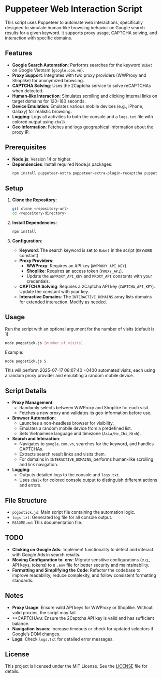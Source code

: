 # Puppeteer Web Interaction Script

This script uses Puppeteer to automate web interactions, specifically designed to simulate human-like browsing behavior on Google search results for a given keyword. It supports proxy usage, CAPTCHA solving, and interaction with specific domains.

## Features
- **Google Search Automation**: Performs searches for the keyword `8xbet` on Google Vietnam (`google.com.vn`).
- **Proxy Support**: Integrates with two proxy providers (WWProxy and Shoplike) for anonymized browsing.
- **CAPTCHA Solving**: Uses the 2Captcha service to solve reCAPTCHAs when detected.
- **Human-like Interaction**: Simulates scrolling and clicking internal links on target domains for 120–180 seconds.
- **Device Emulation**: Emulates various mobile devices (e.g., iPhone, Galaxy) for realistic browsing.
- **Logging**: Logs all activities to both the console and a `logs.txt` file with colored output using `chalk`.
- **Geo Information**: Fetches and logs geographical information about the proxy IP.

## Prerequisites
- **Node.js**: Version 14 or higher.
- **Dependencies**: Install required Node.js packages:
  ```bash
  npm install puppeteer-extra puppeteer-extra-plugin-recaptcha puppeteer-extra-plugin-stealth axios chalk
  ```

## Setup
1. **Clone the Repository**:
   ```bash
   git clone <repository-url>
   cd <repository-directory>
   ```

2. **Install Dependencies**:
   ```bash
   npm install
   ```

3. **Configuration**:
   - **Keyword**: The search keyword is set to `8xbet` in the script (`KEYWORD` constant).
   - **Proxy Providers**:
     - **WWProxy**: Requires an API key (`WWPROXY_API_KEY`).
     - **Shoplike**: Requires an access token (`PROXY_API`).
     - Update the `WWPROXY_API_KEY` and `PROXY_API` constants with your credentials.
   - **CAPTCHA Solving**: Requires a 2Captcha API key (`CAPTCHA_API_KEY`). Update the constant with your key.
   - **Interactive Domains**: The `INTERACTIVE_DOMAINS` array lists domains for extended interaction. Modify as needed.

## Usage
Run the script with an optional argument for the number of visits (default is 1):
```bash
node pogostick.js [number_of_visits]
```
Example:
```bash
node pogostick.js 5
```

This will perform 2025-07-17 08:07:40 +0400 automated visits, each using a random proxy provider and emulating a random mobile device.

## Script Details
- **Proxy Management**:
  - Randomly selects between WWProxy and Shoplike for each visit.
  - Fetches a new proxy and validates its geo-information before use.
- **Browser Automation**:
  - Launches a non-headless browser for visibility.
  - Emulates a random mobile device from a predefined list.
  - Sets Vietnamese language and timezone (`Asia/Ho_Chi_Minh`).
- **Search and Interaction**:
  - Navigates to `google.com.vn`, searches for the keyword, and handles CAPTCHAs.
  - Extracts search result links and visits them.
  - For domains in `INTERACTIVE_DOMAINS`, performs human-like scrolling and link navigation.
- **Logging**:
  - Outputs detailed logs to the console and `logs.txt`.
  - Uses `chalk` for colored console output to distinguish different actions and errors.

## File Structure
- `pogostick.js`: Main script file containing the automation logic.
- `logs.txt`: Generated log file for all console output.
- `README.md`: This documentation file.

## TODO
- **Clicking on Google Ads**: Implement functionality to detect and interact with Google Ads in search results.
- **Moving Configuration to .env**: Migrate sensitive configurations (e.g., API keys, tokens) to a `.env` file for better security and maintainability.
- **Formatting and Simplifying the Code**: Refactor the codebase to improve readability, reduce complexity, and follow consistent formatting standards.

## Notes
- **Proxy Usage**: Ensure valid API keys for WWProxy or Shoplike. Without valid proxies, the script may fail.
- **CAPTCHAល: Ensure the 2Captcha API key is valid and has sufficient balance.
- **Navigation Issues**: Increase timeouts or check for updated selectors if Google’s DOM changes.
- **Logs**: Check `logs.txt` for detailed error messages.

## License
This project is licensed under the MIT License. See the [LICENSE](LICENSE) file for details.
